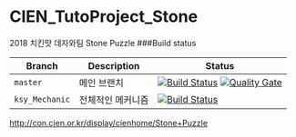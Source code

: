 # CIEN_TutoProject_Stone
2018 치킨맛 데자와팀
Stone Puzzle
###Build status

|Branch|Description|Status|
|---|---|---|
|`master`|메인 브랜치|[![Build Status](https://travis-ci.com/SibaDoge1/CIEN_TutoProject_Stone.svg?branch=master)](https://travis-ci.com/SibaDoge1/CIEN_TutoProject_Stone) [![Quality Gate](https://sonarcloud.io/api/project_badges/measure?project=Cien_StonePuzzle&metric=alert_status)](https://sonarcloud.io/dashboard/index/Cien_StonePuzzle) |
|`ksy_Mechanic`|전체적인 메커니즘|[![Build Status](https://travis-ci.com/SibaDoge1/CIEN_TutoProject_Stone.svg?branch=ksy_Mechanic)](https://travis-ci.com/SibaDoge1/CIEN_TutoProject_Stone)|

http://con.cien.or.kr/display/cienhome/Stone+Puzzle
